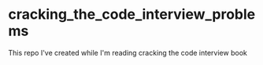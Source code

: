 # cracking_the_code_interview_problems
This repo I've created while I'm reading cracking the code interview book
